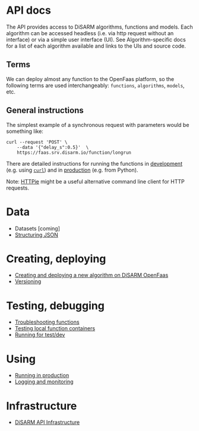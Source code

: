 # API docs

The API provides access to DiSARM algorithms, functions and models. Each algorithm can be accessed headless (i.e. via http request without an interface) or via a simple user interface (UI). See Algorithm-specific docs for a list of each algorithm available and links to the UIs and source code.

## Terms
We can deploy almost any function to the OpenFaas platform, so the following terms are used interchangeably: `functions`, `algorithms`, `models`, etc.

## General instructions

The simplest example of a synchronous request with parameters would be something like:

```text
curl --request 'POST' \
    --data '{"delay_s":0.5}'  \
    https://faas.srv.disarm.io/function/longrun
```

There are detailed instructions for running the functions in [development](../api-docs/Running-deployed-functions-for-development-and-testing) \(e.g. using [`curl`](https://curl.haxx.se)) and in [production](../api-docs/Running-deployed-functions-in-production) \(e.g. from Python\).

Note: [HTTPie](https://httpie.org) might be a useful alternative command line client for HTTP requests.

# Data
- Datasets [coming]
- [Structuring JSON](../api-docs/Structuring-JSON)

# Creating, deploying
- [Creating and deploying a new algorithm on DiSARM OpenFaas](../api-docs/Creating-and-deploying-a-new-algorithm-on-DiSARM-OpenFaas)
- [Versioning](../api-docs/Versioning-algos)

# Testing, debugging
- [Troubleshooting functions](../api-docs/Troubleshooting-functions)
- [Testing local function containers](../api-docs/Testing-a-function-locally)
- [Running for test/dev](../api-docs/Running-deployed-functions-for-development-and-testing)

# Using
- [Running in production](../api-docs/Running-deployed-functions-in-production)
- [Logging and monitoring](../api-docs/Logging,-monitoring)


# Infrastructure
- [DiSARM API Infrastructure](../api-docs/DiSARM-API-Infrastructure)